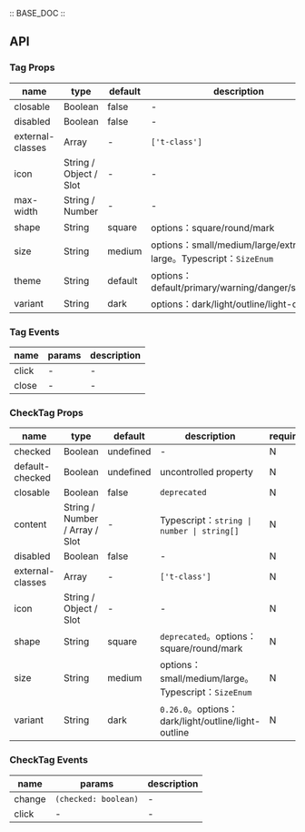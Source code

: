 :: BASE_DOC ::

## API

### Tag Props

 name             | type                   | default | description                                                  | required 
------------------|------------------------|---------|--------------------------------------------------------------|----------
 closable         | Boolean                | false   | \-                                                           | N        
 disabled         | Boolean                | false   | \-                                                           | N        
 external-classes | Array                  | -       | `['t-class']`                                                | N        
 icon             | String / Object / Slot | -       | \-                                                           | N        
 max-width        | String / Number        | -       | \-                                                           | N        
 shape            | String                 | square  | options：square/round/mark                                    | N        
 size             | String                 | medium  | options：small/medium/large/extra-large。Typescript：`SizeEnum` | N        
 theme            | String                 | default | options：default/primary/warning/danger/success               | N        
 variant          | String                 | dark    | options：dark/light/outline/light-outline                     | N        

### Tag Events

 name  | params | description 
-------|--------|-------------
 click | -      | \-          
 close | -      | \-          

### CheckTag Props

 name             | type                           | default   | description                                       | required 
------------------|--------------------------------|-----------|---------------------------------------------------|----------
 checked          | Boolean                        | undefined | \-                                                | N        
 default-checked  | Boolean                        | undefined | uncontrolled property                             | N        
 closable         | Boolean                        | false     | `deprecated`                                      | N        
 content          | String / Number / Array / Slot | -         | Typescript：`string \| number \| string[]`         | N        
 disabled         | Boolean                        | false     | \-                                                | N        
 external-classes | Array                          | -         | `['t-class']`                                     | N        
 icon             | String / Object / Slot         | -         | \-                                                | N        
 shape            | String                         | square    | `deprecated`。options：square/round/mark            | N        
 size             | String                         | medium    | options：small/medium/large。Typescript：`SizeEnum`  | N        
 variant          | String                         | dark      | `0.26.0`。options：dark/light/outline/light-outline | N        

### CheckTag Events

 name   | params               | description 
--------|----------------------|-------------
 change | `(checked: boolean)` | \-          
 click  | -                    | \-          
